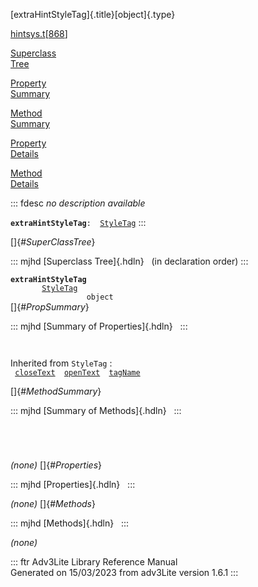 [extraHintStyleTag]{.title}[object]{.type}

[hintsys.t](../file/hintsys.t.html)\[[868](../source/hintsys.t.html#868)\]

[Superclass\
Tree](#_SuperClassTree_)

[Property\
Summary](#_PropSummary_)

[Method\
Summary](#_MethodSummary_)

[Property\
Details](#_Properties_)

[Method\
Details](#_Methods_)

::: fdesc
*no description available*

**`extraHintStyleTag`**` :   `[`StyleTag`](../object/StyleTag.html)
:::

[]{#_SuperClassTree_}

::: mjhd
[Superclass Tree]{.hdln}   (in declaration order)
:::

**`extraHintStyleTag`**\
`         `[`StyleTag`](../object/StyleTag.html)\
`                 object`\
[]{#_PropSummary_}

::: mjhd
[Summary of Properties]{.hdln}  
:::

` `

Inherited from `StyleTag` :\
` `[`closeText`](../object/StyleTag.html#closeText)`  `[`openText`](../object/StyleTag.html#openText)`  `[`tagName`](../object/StyleTag.html#tagName)`  `

[]{#_MethodSummary_}

::: mjhd
[Summary of Methods]{.hdln}  
:::

` `

` `

*(none)* []{#_Properties_}

::: mjhd
[Properties]{.hdln}  
:::

*(none)* []{#_Methods_}

::: mjhd
[Methods]{.hdln}  
:::

*(none)*

::: ftr
Adv3Lite Library Reference Manual\
Generated on 15/03/2023 from adv3Lite version 1.6.1
:::
